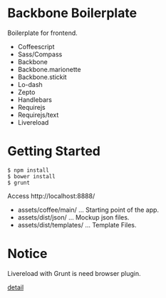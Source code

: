 Backbone Boilerplate
===========

Boilerplate for frontend.

* Coffeescript
* Sass/Compass
* Backbone
* Backbone.marionette
* Backbone.stickit
* Lo-dash
* Zepto
* Handlebars
* Requirejs
* Requirejs/text
* Livereload

Getting Started
===========

~~~
$ npm install
$ bower install
$ grunt
~~~

Access http://localhost:8888/

* assets/coffee/main/  ... Starting point of the app.
* assets/dist/json/    ... Mockup json files.
* assets/dist/templates/  ...  Template Files.

Notice
===========
Livereload with Grunt is need browser plugin.

[detail](http://feedback.livereload.com/knowledgebase/articles/86242-how-do-i-install-and-use-the-browser-extensions-)
